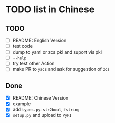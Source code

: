 # TODO list in Chinese

## TODO

 - [ ] README: English Version
 - [ ] test code
 - [ ] dump to yaml or zcs.pkl and suport vis pkl
 - [ ] `--help`
 - [ ] try test other Action
 - [ ] make PR to `yacs` and ask for suggestion of `zcs`

## Done

 - [x] README: Chinese Version
 - [x] example
 - [x] add `types.py`: `str2bool`, `fstring`
 - [x] `setup.py` and upload to `PyPI`
